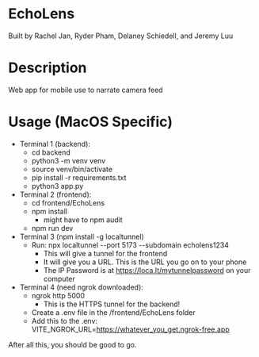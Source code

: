 # EchoLens
Built by Rachel Jan, Ryder Pham, Delaney Schiedell, and Jeremy Luu

# Description
Web app for mobile use to narrate camera feed

# Usage (MacOS Specific)
* Terminal 1 (backend):
    * cd backend
    * python3 -m venv venv
    * source venv/bin/activate
    * pip install -r requirements.txt
    * python3 app.py
* Terminal 2 (frontend):
    * cd frontend/EchoLens
    * npm install
        * might have to npm audit
    * npm run dev
* Terminal 3 (npm install -g localtunnel)
    * Run: npx localtunnel --port 5173 --subdomain echolens1234
        * This will give a tunnel for the frontend
        * It will give you a URL. This is the URL you go on to your phone
        * The IP Password is at https://loca.lt/mytunnelpassword on your computer
* Terminal 4 (need ngrok downloaded):
    * ngrok http 5000 
        * This is the HTTPS tunnel for the backend! 
    * Create a .env file in the /frontend/EchoLens folder
    * Add this to the .env: VITE_NGROK_URL=https://whatever_you_get.ngrok-free.app

After all this, you should be good to go.
